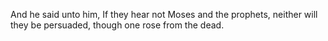 And he said unto him, If they hear not Moses and the prophets, neither will they be persuaded, though one rose from the dead.

